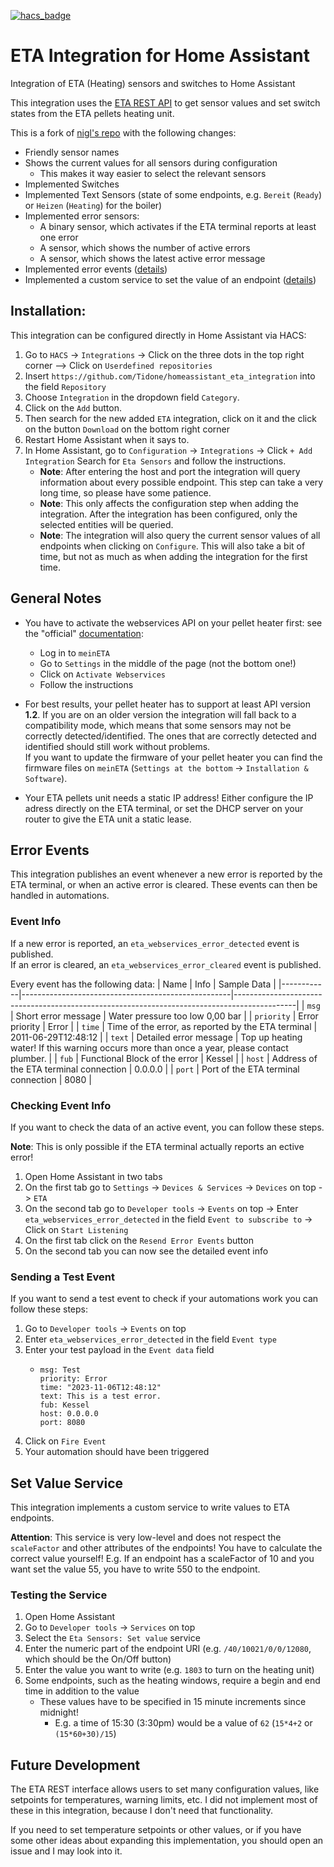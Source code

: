 [![hacs_badge](https://img.shields.io/badge/HACS-Default-orange.svg)](https://github.com/custom-components/hacs)

# ETA Integration for Home Assistant
Integration of ETA (Heating) sensors and switches to Home Assistant

This integration uses the [ETA REST API](https://www.meineta.at/javax.faces.resource/downloads/ETA-RESTful-v1.2.pdf.xhtml?ln=default&v=0) to get sensor values and set switch states from the ETA pellets heating unit.

This is a fork of [nigl's repo](https://github.com/nigl/homeassistant_eta_integration) with the following changes:
- Friendly sensor names
- Shows the current values for all sensors during configuration
    - This makes it way easier to select the relevant sensors
- Implemented Switches
- Implemented Text Sensors (state of some endpoints, e.g. `Bereit` (`Ready`) or `Heizen` (`Heating`) for the boiler)
- Implemented error sensors:
    - A binary sensor, which activates if the ETA terminal reports at least one error
    - A sensor, which shows the number of active errors
    - A sensor, which shows the latest active error message
- Implemented error events ([details](#error-events))
- Implemented a custom service to set the value of an endpoint ([details](#set-value-service))

## Installation:
This integration can be configured directly in Home Assistant via HACS:

1. Go to `HACS` -> `Integrations` -> Click on the three dots in the top right corner --> Click on `Userdefined repositories`
1. Insert `https://github.com/Tidone/homeassistant_eta_integration` into the field `Repository`
1. Choose `Integration` in the dropdown field `Category`.
1. Click on the `Add` button.
1. Then search for the new added `ETA` integration, click on it and the click on the button `Download` on the bottom right corner
1. Restart Home Assistant when it says to.
1. In Home Assistant, go to `Configuration` -> `Integrations` -> Click `+ Add Integration`
Search for `Eta Sensors` and follow the instructions.
    - **Note**: After entering the host and port the integration will query information about every possible endpoint. This step can take a very long time, so please have some patience.
    - **Note**: This only affects the configuration step when adding the integration. After the integration has been configured, only the selected entities will be queried.
    - **Note**: The integration will also query the current sensor values of all endpoints when clicking on `Configure`. This will also take a bit of time, but not as much as when adding the integration for the first time.

## General Notes

- You have to activate the webservices API on your pellet heater first: see the "official" [documentation](https://www.meineta.at/javax.faces.resource/downloads/ETA-RESTful-v1.2.pdf.xhtml?ln=default&v=0):
    - Log in to `meinETA`
    - Go to `Settings` in the middle of the page (not the bottom one!)
    - Click on `Activate Webservices`
    - Follow the instructions

- For best results, your pellet heater has to support at least API version **1.2**. If you are on an older version the integration will fall back to a compatibility mode, which means that some sensors may not be correctly detected/identified. The ones that are correctly detected and identified should still work without problems.\
If you want to update the firmware of your pellet heater you can find the firmware files on `meinETA` (`Settings at the bottom` -> `Installation & Software`).

- Your ETA pellets unit needs a static IP address! Either configure the IP adress directly on the ETA terminal, or set the DHCP server on your router to give the ETA unit a static lease.

## Error Events
This integration publishes an event whenever a new error is reported by the ETA terminal, or when an active error is cleared.
These events can then be handled in automations.

### Event Info
If a new error is reported, an `eta_webservices_error_detected` event is published.\
If an error is cleared, an `eta_webservices_error_cleared` event is published.

Every event has the following data:
| Name       | Info                                               | Sample Data                                                                                 |
|------------|----------------------------------------------------|---------------------------------------------------------------------------------------------|
| `msg`      | Short error message                                | Water pressure too low 0,00 bar                                                             |
| `priority` | Error priority                                     | Error                                                                                       |
| `time`     | Time of the error, as reported by the ETA terminal | 2011-06-29T12:48:12                                                                         |
| `text`     | Detailed error message                             | Top up heating water! If this warning occurs more than once a year, please contact plumber. |
| `fub`      | Functional Block of the error                      | Kessel                                                                                      |
| `host`     | Address of the ETA terminal connection             | 0.0.0.0                                                                                     |
| `port`     | Port of the ETA terminal connection                | 8080                                                                                        |

### Checking Event Info
If you want to check the data of an active event, you can follow these steps.

**Note**: This is only possible if the ETA terminal actually reports an ective error!

1. Open Home Assistant in two tabs
1. On the first tab go to `Settings` -> `Devices & Services` -> `Devices` on top -> `ETA`
1. On the second tab go to `Developer tools` -> `Events` on top -> Enter `eta_webservices_error_detected` in the field `Event to subscribe to` -> Click on `Start Listening`
1. On the first tab click on the `Resend Error Events` button
1. On the second tab you can now see the detailed event info

### Sending a Test Event
If you want to send a test event to check if your automations work you can follow these steps:
1. Go to `Developer tools` -> `Events` on top
1. Enter `eta_webservices_error_detected` in the field `Event type`
1. Enter your test payload in the `Event data` field
    - ```
      msg: Test
      priority: Error
      time: "2023-11-06T12:48:12"
      text: This is a test error.
      fub: Kessel
      host: 0.0.0.0
      port: 8080
      ```
1. Click on `Fire Event`
1. Your automation should have been triggered

## Set Value Service
This integration implements a custom service to write values to ETA endpoints.

**Attention**: This service is very low-level and does not respect the `scaleFactor` and other attributes of the endpoints! You have to calculate the correct value yourself!
E.g. If an endpoint has a scaleFactor of 10 and you want set the value 55, you have to write 550 to the endpoint.

### Testing the Service
1. Open Home Assistant
1. Go to `Developer tools` -> `Services` on top
1. Select the `Eta Sensors: Set value` service
1. Enter the numeric part of the endpoint URI (e.g. `/40/10021/0/0/12080`, which should be the On/Off button)
1. Enter the value you want to write (e.g. `1803` to turn on the heating unit)
1. Some endpoints, such as the heating windows, require a begin and end time in addition to the value
    - These values have to be specified in 15 minute increments since midnight!
        - E.g. a time of 15:30 (3:30pm) would be a value of `62` (`15*4+2` or `(15*60+30)/15`)


## Future Development
The ETA REST interface allows users to set many configuration values, like setpoints for temperatures, warning limits, etc.
I did not implement most of these in this integration, because I don't need that functionality.

If you need to set temperature setpoints or other values, or if you have some other ideas about expanding this implementation, you should open an issue and I may look into it.
